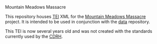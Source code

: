 Mountain Meadows Massacre

This repository houses [TEI](http://www.tei-c.org/index.xml) XML for the [Mountain Meadows Massacre](http://mountainmeadows.unl.edu/) project.  It is intended to be used in conjunction with the [data](https://github.com/CDRH/data) repository.

This TEI is now several years old and was not created with the standards currently used by the [CDRH](http://cdrh.unl.edu/).
